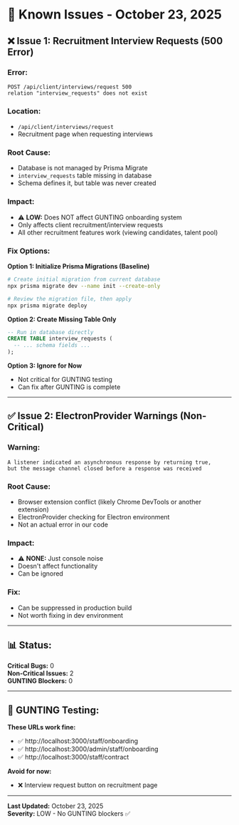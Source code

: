 # 🐛 Known Issues - October 23, 2025

## ❌ Issue 1: Recruitment Interview Requests (500 Error)

### **Error:**
```
POST /api/client/interviews/request 500
relation "interview_requests" does not exist
```

### **Location:**
- `/api/client/interviews/request`
- Recruitment page when requesting interviews

### **Root Cause:**
- Database is not managed by Prisma Migrate
- `interview_requests` table missing in database
- Schema defines it, but table was never created

### **Impact:**
- ⚠️ **LOW:** Does NOT affect GUNTING onboarding system
- Only affects client recruitment/interview requests
- All other recruitment features work (viewing candidates, talent pool)

### **Fix Options:**

**Option 1: Initialize Prisma Migrations (Baseline)**
```bash
# Create initial migration from current database
npx prisma migrate dev --name init --create-only

# Review the migration file, then apply
npx prisma migrate deploy
```

**Option 2: Create Missing Table Only**
```sql
-- Run in database directly
CREATE TABLE interview_requests (
  -- ... schema fields ...
);
```

**Option 3: Ignore for Now**
- Not critical for GUNTING testing
- Can fix after GUNTING is complete

---

## ✅ Issue 2: ElectronProvider Warnings (Non-Critical)

### **Warning:**
```
A listener indicated an asynchronous response by returning true,
but the message channel closed before a response was received
```

### **Root Cause:**
- Browser extension conflict (likely Chrome DevTools or another extension)
- ElectronProvider checking for Electron environment
- Not an actual error in our code

### **Impact:**
- ⚠️ **NONE:** Just console noise
- Doesn't affect functionality
- Can be ignored

### **Fix:**
- Can be suppressed in production build
- Not worth fixing in dev environment

---

## 📊 Status:

**Critical Bugs:** 0  
**Non-Critical Issues:** 2  
**GUNTING Blockers:** 0  

---

## 🎯 GUNTING Testing:

**These URLs work fine:**
- ✅ http://localhost:3000/staff/onboarding
- ✅ http://localhost:3000/admin/staff/onboarding  
- ✅ http://localhost:3000/staff/contract

**Avoid for now:**
- ❌ Interview request button on recruitment page

---

**Last Updated:** October 23, 2025  
**Severity:** LOW - No GUNTING blockers ✅

